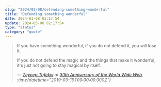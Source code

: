 ```yaml
---
slug: "2024/03/08/defending-something-wonderful"
title: "Defending something wonderful"
date: 2024-03-08 02:17:54
update: 2024-03-08 02:17:54
type: "status"
category: "quote"
---
```


> If you have something wonderful, if you do not defend it, you will lose it.
>
> If you do not defend the magic and the things that make it wonderful, it's just not going to stay magical by itself.
>
> <cite>&mdash; [Zeynep Tufekci](https://zeynep.me/) at [30th Anniversary of the World Wide Web](https://youtu.be/pJrAUGpFnPw?t=7668), :time{datetime="2019-03-19T00:00:00.000Z"}</cite>
